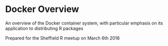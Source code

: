 # Docker Overview

An overview of the Docker container system, with particular emphasis on its application to distributing R packages

Prepared for the Sheffield R meetup on March 6th 2018

